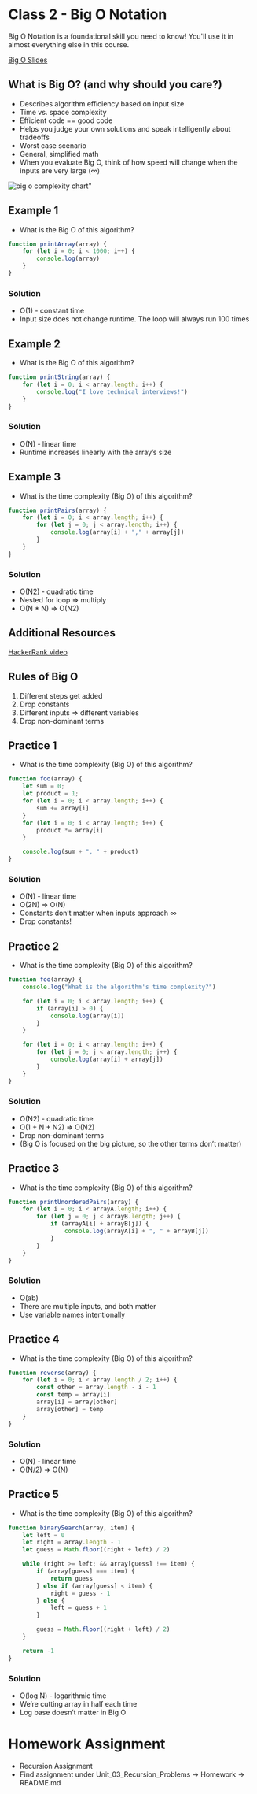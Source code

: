 # Class 2 - Big O Notation

Big O Notation is a foundational skill you need to know! You'll use it in almost everything else in this course.

[Big O Slides](https://docs.google.com/presentation/d/1IJgX7KZNcxY4Azlu3HbtLK5ZFQkk5ZJoIcNDhgqT2Rs/edit?usp=sharing)

## What is Big O? (and why should you care?)
- Describes algorithm efficiency based on input size
- Time vs. space complexity
- Efficient code == good code
- Helps you judge your own solutions and speak intelligently about tradeoffs
- Worst case scenario
- General, simplified math
- When you evaluate Big O, think of how speed will change when the inputs are very large (∞)

![big o complexity chart"](big-o-complexity-chart.jpeg)

## Example 1
- What is the Big O of this algorithm?

```javascript
function printArray(array) {
    for (let i = 0; i < 1000; i++) {
        console.log(array)
    }
}
```

### Solution
- O(1) - constant time
- Input size does not change runtime. The loop will always run 100 times

## Example 2
- What is the Big O of this algorithm?

```javascript
function printString(array) {
    for (let i = 0; i < array.length; i++) {
        console.log("I love technical interviews!")
    }
}
```

### Solution
- O(N) - linear time
- Runtime increases linearly with the array’s size

## Example 3
- What is the time complexity (Big O) of this algorithm?

```javascript
function printPairs(array) {
    for (let i = 0; i < array.length; i++) {
        for (let j = 0; j < array.length; i++) {
            console.log(array[i] + "," + array[j])
        }
    }
}
```

### Solution
- O(N2) - quadratic time
- Nested for loop => multiply
- O(N * N) => O(N2)

## Additional Resources
[HackerRank video](https://www.youtube.com/watch?v=v4cd1O4zkGw)

## Rules of Big O
1. Different steps get added
2. Drop constants
3. Different inputs => different variables
4. Drop non-dominant terms

## Practice 1
- What is the time complexity (Big O) of this algorithm?

```javascript
function foo(array) {
    let sum = 0;
    let product = 1;
    for (let i = 0; i < array.length; i++) {
        sum += array[i]
    }
    for (let i = 0; i < array.length; i++) {
        product *= array[i]
    }

    console.log(sum + ", " + product)
}
```

### Solution
- O(N) - linear time
- O(2N) => O(N)
- Constants don’t matter when inputs approach ∞
- Drop constants!

## Practice 2
- What is the time complexity (Big O) of this algorithm?

```javascript
function foo(array) {
    console.log("What is the algorithm's time complexity?")

    for (let i = 0; i < array.length; i++) {
        if (array[i] > 0) {
            console.log(array[i])
        }
    }

    for (let i = 0; i < array.length; i++) {
        for (let j = 0; j < array.length; j++) {
            console.log(array[i] + array[j])
        }
    }
}
```

### Solution
- O(N2) - quadratic time
- O(1 + N + N2) => O(N2)
- Drop non-dominant terms
- (Big O is focused on the big picture, so the other terms don’t matter)

## Practice 3
- What is the time complexity (Big O) of this algorithm?

```javascript
function printUnorderedPairs(array) {
    for (let i = 0; i < arrayA.length; i++) {
        for (let j = 0; j < arrayB.length; j++) {
            if (arrayA[i] + arrayB[j]) {
                console.log(arrayA[i] + ", " + arrayB[j])
            }
        }
    }
}
```

### Solution
- O(ab)
- There are multiple inputs, and both matter
- Use variable names intentionally

## Practice 4
- What is the time complexity (Big O) of this algorithm?

```javascript
function reverse(array) {
    for (let i = 0; i < array.length / 2; i++) {
        const other = array.length - i - 1
        const temp = array[i]
        array[i] = array[other]
        array[other] = temp
    }
}
```

### Solution
- O(N) - linear time
- O(N/2) => O(N)

## Practice 5
- What is the time complexity (Big O) of this algorithm?

```javascript
function binarySearch(array, item) {
    let left = 0
    let right = array.length - 1
    let guess = Math.floor((right + left) / 2)

    while (right >= left; && array[guess] !== item) {
        if (array[guess] === item) {
            return guess
        } else if (array[guess] < item) {
            right = guess - 1
        } else {
            left = guess + 1
        }

        guess = Math.floor((right + left) / 2)
    }

    return -1
}
```

### Solution
- O(log N) - logarithmic time
- We’re cutting array in half each time
- Log base doesn’t matter in Big O

# Homework Assignment
- Recursion Assignment
- Find assignment under Unit_03_Recursion_Problems -> Homework -> README.md
